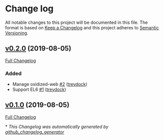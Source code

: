 # Change log

All notable changes to this project will be documented in this file. The format is based on [Keep a Changelog](http://keepachangelog.com/en/1.0.0/) and this project adheres to [Semantic Versioning](http://semver.org).

## [v0.2.0](https://github.com/treydock/puppet-module-oxidized/tree/v0.2.0) (2019-08-05)

[Full Changelog](https://github.com/treydock/puppet-module-oxidized/compare/v0.1.0...v0.2.0)

### Added

- Manage oxidized-web [\#2](https://github.com/treydock/puppet-module-oxidized/pull/2) ([treydock](https://github.com/treydock))
- Support EL6 [\#1](https://github.com/treydock/puppet-module-oxidized/pull/1) ([treydock](https://github.com/treydock))

## [v0.1.0](https://github.com/treydock/puppet-module-oxidized/tree/v0.1.0) (2019-08-05)

[Full Changelog](https://github.com/treydock/puppet-module-oxidized/compare/f0dbdaa7fd7a8747d0cf2d5d3700dd422af6e202...v0.1.0)



\* *This Changelog was automatically generated by [github_changelog_generator](https://github.com/skywinder/Github-Changelog-Generator)*
